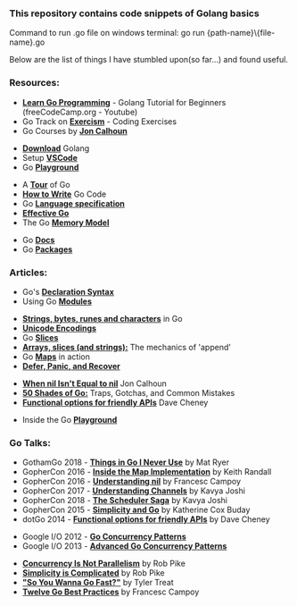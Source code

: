 ### This repository contains code snippets of Golang basics

Command to run .go file on windows terminal: go run {path-name}\\{file-name}.go

Below are the list of things I have stumbled upon(so far...) and found useful.

### Resources:
* **[Learn Go Programming](https://www.youtube.com/watch?v=YS4e4q9oBaU)** - Golang Tutorial for Beginners (freeCodeCamp.org - Youtube)
* Go Track on **[Exercism](https://exercism.io/my/tracks/go)** - Coding Exercises
* Go Courses by **[Jon Calhoun](https://courses.calhoun.io/courses)**
- **[Download](https://golang.org/)** Golang
- Setup **[VSCode](https://code.visualstudio.com/docs/languages/go)**
- Go **[Playground](https://play.golang.org/)**
* A **[Tour](https://tour.golang.org/welcome/1)** of Go
* **[How to Write](https://golang.org/doc/code.html)** Go Code
* Go **[Language specification](https://golang.org/ref/spec)**
* **[Effective Go](https://golang.org/doc/effective_go.html)**
* The Go **[Memory Model](https://golang.org/ref/mem)**
- Go **[Docs](https://golang.org/doc/)**
- Go **[Packages](https://pkg.go.dev/)**


### Articles:
* Go's **[Declaration Syntax](https://blog.golang.org/declaration-syntax)**
* Using Go **[Modules](https://blog.golang.org/using-go-modules)**
- **[Strings, bytes, runes and characters](https://blog.golang.org/strings)** in Go
- **[Unicode Encodings](https://unicodebook.readthedocs.io/unicode_encodings.html)**
- Go **[Slices](https://blog.golang.org/slices-intro)**
- **[Arrays, slices (and strings):](https://blog.golang.org/slices)** The mechanics of 'append'
- Go **[Maps](https://blog.golang.org/maps)** in action
- **[Defer, Panic, and Recover](https://blog.golang.org/defer-panic-and-recover)**
* **[When nil Isn't Equal to nil](https://www.calhoun.io/when-nil-isnt-equal-to-nil/)** Jon Calhoun
* **[50 Shades of Go:](http://devs.cloudimmunity.com/gotchas-and-common-mistakes-in-go-golang/)** Traps, Gotchas, and Common Mistakes
* **[Functional options for friendly APIs](https://dave.cheney.net/2014/10/17/functional-options-for-friendly-apis)** Dave Cheney
- Inside the Go **[Playground](https://blog.golang.org/playground)**


### Go Talks:
* GothamGo 2018 - **[Things in Go I Never Use](https://www.youtube.com/watch?v=5DVV36uqQ4E)** by Mat Ryer
* GopherCon 2016 - **[Inside the Map Implementation](https://www.youtube.com/watch?v=Tl7mi9QmLns)** by Keith Randall
* GopherCon 2016 - **[Understanding nil](https://www.youtube.com/watch?v=ynoY2xz-F8s)** by Francesc Campoy
* GopherCon 2017 - **[Understanding Channels](https://www.youtube.com/watch?v=KBZlN0izeiY)** by Kavya Joshi
* GopherCon 2018 - **[The Scheduler Saga](https://www.youtube.com/watch?v=YHRO5WQGh0k)** by Kavya Joshi
* GopherCon 2015 - **[Simplicity and Go](https://www.youtube.com/watch?v=S6mEo_FHZ5Y&list=WL&index=3)** by Katherine Cox Buday
* dotGo 2014 - **[Functional options for friendly APIs](https://www.youtube.com/watch?v=24lFtGHWxAQ&list=WL&index=2&t=0s)** by Dave Cheney
- Google I/O 2012 - **[Go Concurrency Patterns](https://www.youtube.com/watch?v=f6kdp27TYZs)**
- Google I/O 2013 - **[Advanced Go Concurrency Patterns](https://www.youtube.com/watch?v=QDDwwePbDtw)**
* **[Concurrency Is Not Parallelism](https://www.youtube.com/watch?v=cN_DpYBzKso)** by Rob Pike
* **[Simplicity is Complicated](https://www.youtube.com/watch?v=rFejpH_tAHM)** by Rob Pike
* **["So You Wanna Go Fast?"](https://www.youtube.com/watch?v=DJ4d_PZ6Gns&list=WL&index=2&t=353s)** by Tyler Treat
* **[Twelve Go Best Practices](https://www.youtube.com/watch?v=8D3Vmm1BGoY&list=WL&index=2&t=0s)** by Francesc Campoy

